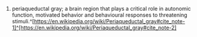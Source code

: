 1. periaqueductal gray; a brain region that plays a critical role in autonomic function, motivated behavior and behavioural responses to threatening stimuli.^[https://en.wikipedia.org/wiki/Periaqueductal_gray#cite_note-1]^[https://en.wikipedia.org/wiki/Periaqueductal_gray#cite_note-2]